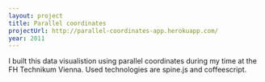 ```yaml
---
layout: project 
title: Parallel coordinates
projectUrl: http://parallel-coordinates-app.herokuapp.com/
year: 2011
---
```


I built this data visualistion using parallel coordinates
during my time at the FH Technikum Vienna.
Used technologies are spine.js and coffeescript.
